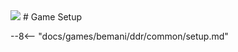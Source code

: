 <img class="header-logo" src="/img/bemani/ddr/a3/logo.png">
# Game Setup

--8<-- "docs/games/bemani/ddr/common/setup.md"